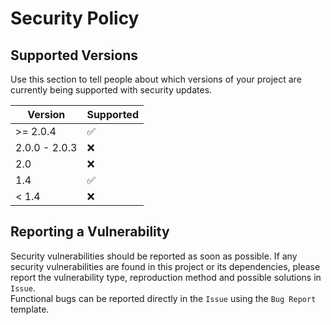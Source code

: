 # Security Policy

## Supported Versions

Use this section to tell people about which versions of your project are
currently being supported with security updates.

| Version | Supported|
| --- | --- |
|>= 2.0.4|:white_check_mark:|
|2.0.0 - 2.0.3|:x:|
|2.0|:x:|
|1.4|:white_check_mark:|
|< 1.4|:x:|

## Reporting a Vulnerability

Security vulnerabilities should be reported as soon as possible. If any security vulnerabilities are found in this project or its dependencies, please report the vulnerability type, reproduction method and possible solutions in `Issue`.  
Functional bugs can be reported directly in the `Issue` using the `Bug Report` template.
